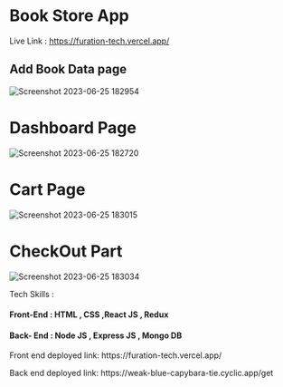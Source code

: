  <h1>   Book Store App   </h1>

 Live Link : https://furation-tech.vercel.app/

<h2> Add Book Data page </h2>

![Screenshot 2023-06-25 182954](https://github.com/Janani1727/furation-tech-assignment/assets/109611448/0748d2a4-5dd0-474f-bbb6-c30d2ba3e8b9)

 <h1> Dashboard Page</h1> 
 
![Screenshot 2023-06-25 182720](https://github.com/Janani1727/furation-tech-assignment/assets/109611448/cee21228-5685-47b1-81f3-1051bea2da91)

 <h1>Cart Page</h1>  
 
![Screenshot 2023-06-25 183015](https://github.com/Janani1727/furation-tech-assignment/assets/109611448/e42741ef-20be-4276-8b79-0f1e603ee0ff)

   <h1> CheckOut Part</h1>
   
![Screenshot 2023-06-25 183034](https://github.com/Janani1727/furation-tech-assignment/assets/109611448/c379404e-e248-4f76-b300-cdf3df04087b)

Tech Skills :

<h4> Front-End : HTML , CSS ,React JS , Redux </h4>  
<h4> Back- End : Node JS , Express JS , Mongo DB</h4> 

 <p>Front end deployed link: https://furation-tech.vercel.app/  </p> 

 <p>Back end deployed link: https://weak-blue-capybara-tie.cyclic.app/get  </p> 


